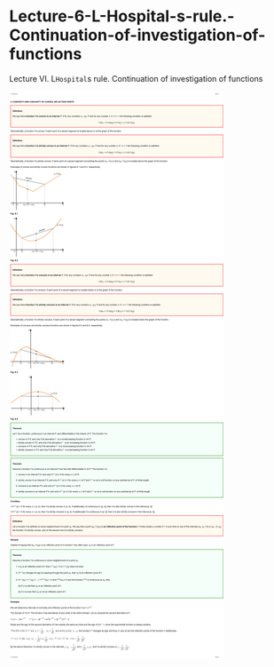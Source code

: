 # Lecture-6-L-Hospital-s-rule.-Continuation-of-investigation-of-functions
Lecture VI. L`Hospital`s rule. Continuation of investigation of functions


![](https://github.com/AM-PJATK/Lecture-6-L-Hospital-s-rule.-Continuation-of-investigation-of-functions/blob/main/6.4.png?raw=true)
